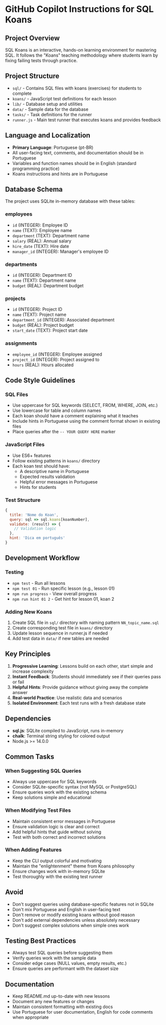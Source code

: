 # GitHub Copilot Instructions for SQL Koans

## Project Overview

SQL Koans is an interactive, hands-on learning environment for mastering SQL. It follows the "Koans" teaching methodology where students learn by fixing failing tests through practice.

## Project Structure

- `sql/` - Contains SQL files with koans (exercises) for students to complete
- `koans/` - JavaScript test definitions for each lesson
- `lib/` - Database setup and utilities
- `data/` - Sample data for the database
- `tasks/` - Task definitions for the runner
- `runner.js` - Main test runner that executes koans and provides feedback

## Language and Localization

- **Primary Language**: Portuguese (pt-BR)
- All user-facing text, comments, and documentation should be in Portuguese
- Variables and function names should be in English (standard programming practice)
- Koans instructions and hints are in Portuguese

## Database Schema

The project uses SQLite in-memory database with these tables:

### employees
- `id` (INTEGER): Employee ID
- `name` (TEXT): Employee name
- `department` (TEXT): Department name
- `salary` (REAL): Annual salary
- `hire_date` (TEXT): Hire date
- `manager_id` (INTEGER): Manager's employee ID

### departments
- `id` (INTEGER): Department ID
- `name` (TEXT): Department name
- `budget` (REAL): Department budget

### projects
- `id` (INTEGER): Project ID
- `name` (TEXT): Project name
- `department_id` (INTEGER): Associated department
- `budget` (REAL): Project budget
- `start_date` (TEXT): Project start date

### assignments
- `employee_id` (INTEGER): Employee assigned
- `project_id` (INTEGER): Project assigned to
- `hours` (REAL): Hours allocated

## Code Style Guidelines

### SQL Files
- Use uppercase for SQL keywords (SELECT, FROM, WHERE, JOIN, etc.)
- Use lowercase for table and column names
- Each koan should have a comment explaining what it teaches
- Include hints in Portuguese using the comment format shown in existing files
- Place queries after the `-- YOUR QUERY HERE` marker

### JavaScript Files
- Use ES6+ features
- Follow existing patterns in `koans/` directory
- Each koan test should have:
  - A descriptive name in Portuguese
  - Expected results validation
  - Helpful error messages in Portuguese
  - Hints for students

### Test Structure
```javascript
{
  title: 'Nome do Koan',
  query: sql => sql.koans[koanNumber],
  validate: (result) => {
    // Validation logic
  },
  hint: 'Dica em português'
}
```

## Development Workflow

### Testing
- `npm test` - Run all lessons
- `npm test 01` - Run specific lesson (e.g., lesson 01)
- `npm run progress` - View overall progress
- `npm run hint 01 2` - Get hint for lesson 01, koan 2

### Adding New Koans
1. Create SQL file in `sql/` directory with naming pattern `NN_topic_name.sql`
2. Create corresponding test file in `koans/` directory
3. Update lesson sequence in runner.js if needed
4. Add test data in `data/` if new tables are needed

## Key Principles

1. **Progressive Learning**: Lessons build on each other, start simple and increase complexity
2. **Instant Feedback**: Students should immediately see if their queries pass or fail
3. **Helpful Hints**: Provide guidance without giving away the complete answer
4. **Real-world Practice**: Use realistic data and scenarios
5. **Isolated Environment**: Each test runs with a fresh database state

## Dependencies

- **sql.js**: SQLite compiled to JavaScript, runs in-memory
- **chalk**: Terminal string styling for colored output
- Node.js >= 14.0.0

## Common Tasks

### When Suggesting SQL Queries
- Always use uppercase for SQL keywords
- Consider SQLite-specific syntax (not MySQL or PostgreSQL)
- Ensure queries work with the existing schema
- Keep solutions simple and educational

### When Modifying Test Files
- Maintain consistent error messages in Portuguese
- Ensure validation logic is clear and correct
- Add helpful hints that guide without solving
- Test with both correct and incorrect solutions

### When Adding Features
- Keep the CLI output colorful and motivating
- Maintain the "enlightenment" theme from Koans philosophy
- Ensure changes work with in-memory SQLite
- Test thoroughly with the existing test runner

## Avoid

- Don't suggest queries using database-specific features not in SQLite
- Don't mix Portuguese and English in user-facing text
- Don't remove or modify existing koans without good reason
- Don't add external dependencies unless absolutely necessary
- Don't suggest complex solutions when simple ones work

## Testing Best Practices

- Always test SQL queries before suggesting them
- Verify queries work with the sample data
- Consider edge cases (NULL values, empty results, etc.)
- Ensure queries are performant with the dataset size

## Documentation

- Keep README.md up-to-date with new lessons
- Document any new features or changes
- Maintain consistent formatting with existing docs
- Use Portuguese for user documentation, English for code comments when appropriate
